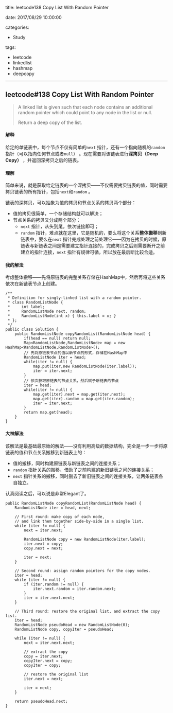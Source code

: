 title: leetcode138 Copy List With Random Pointer

date: 2017/08/29 10:00:00

categories:

- Study

tags:

- leetcode
- linkedlist
- hashmap
- deepcopy

---

## leetcode#138  Copy List With Random Pointer

>A linked list is given such that each node contains an additional random pointer which could point to any node in the list or null.
>
>Return a deep copy of the list.

#### 解释

给定的单链表中，每个节点不仅有简单的`next` 指针，还有一个指向随机的`random` 指针（可以指向任何节点或者`null`） 。现在需要对该链表进行**深拷贝（Deep Copy）** ，并返回深拷贝之后的链表。

#### 理解

简单来说，就是获取给定链表的一个深拷贝——不仅需要拷贝链表的值，同时需要拷贝链表的所有指针，包括`next`和`random` 。

链表的深拷贝，可以抽象为值的拷贝和节点关系的拷贝两个部分：

- 值的拷贝很简单，一个存储结构就可以解决；
- 节点关系的拷贝又分成两个部分：
  - `next` 指针，从头到尾，依次链接即可；
  - `random` 指针，难点就在这里，它是随机的，要么将这个关系**整体搬移**到新链表中，要么在`next` 指针完成处理之前处理它——因为在拷贝的时候，原链表与新链表之间是需要建立指针连接的，完成拷贝之后则需要断开之前建立的指针连接，`next` 指针有规律可循，所以放在最后断比较合适。

#### 我的解法

考虑整体搬移——先将原链表的完整关系存储在HashMap中，然后再将这些关系依次在新链表节点上创建。

```
/**
 * Definition for singly-linked list with a random pointer.
 * class RandomListNode {
 *     int label;
 *     RandomListNode next, random;
 *     RandomListNode(int x) { this.label = x; }
 * };
 */
public class Solution {
    public RandomListNode copyRandomList(RandomListNode head) {
        if(head == null) return null;
        Map<RandomListNode,RandomListNode> map = new HashMap<RandomListNode,RandomListNode>();
        // 先将原链表节点的值以新节点的形式，存储在HashMap中
        RandomListNode iter = head;
        while(iter != null) {
            map.put(iter,new RandomListNode(iter.label));
            iter = iter.next;
        }
        // 依次获取原链表的节点关系，然后赋予新链表的节点
        iter = head;
        while(iter != null) {
            map.get(iter).next = map.get(iter.next);
            map.get(iter).random = map.get(iter.random);
            iter = iter.next;
        }
        return map.get(head);
    }
}
```

#### 大神解法

该解法是最基础最原始的解法——没有利用高级的数据结构，完全是一步一步将原链表的值和节点关系搬移到新链表上的：

- 值的搬移，同时构建原链表与新链表之间的连接关系；
- `random` 指针关系的搬移，借助了之前构建的新旧链表之间的连接关系；
- `next` 指针关系的搬移，同时删去了新旧链表之间的连接关系，让两条链表各自独立。

认真阅读之后，可以说是非常Elegant了。

```
public RandomListNode copyRandomList(RandomListNode head) {
	RandomListNode iter = head, next;

	// First round: make copy of each node,
	// and link them together side-by-side in a single list.
	while (iter != null) {
		next = iter.next;

		RandomListNode copy = new RandomListNode(iter.label);
		iter.next = copy;
		copy.next = next;

		iter = next;
	}

	// Second round: assign random pointers for the copy nodes.
	iter = head;
	while (iter != null) {
		if (iter.random != null) {
			iter.next.random = iter.random.next;
		}
		iter = iter.next.next;
	}

	// Third round: restore the original list, and extract the copy list.
	iter = head;
	RandomListNode pseudoHead = new RandomListNode(0);
	RandomListNode copy, copyIter = pseudoHead;

	while (iter != null) {
		next = iter.next.next;

		// extract the copy
		copy = iter.next;
		copyIter.next = copy;
		copyIter = copy;

		// restore the original list
		iter.next = next;

		iter = next;
	}

	return pseudoHead.next;
}
```

